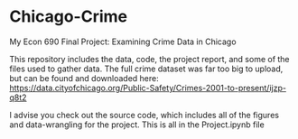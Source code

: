# Chicago-Crime
My Econ 690 Final Project: Examining Crime Data in Chicago

This repository includes the data, code, the project report, and some of the files used to gather data. The full crime dataset was far too big to upload, but can be found and downloaded here: https://data.cityofchicago.org/Public-Safety/Crimes-2001-to-present/ijzp-q8t2 

I advise you check out the source code, which includes all of the figures and data-wrangling for the project. This is all in the Project.ipynb file  
